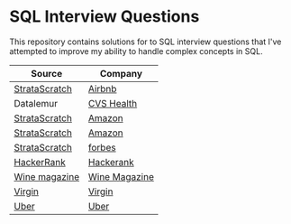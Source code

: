 # SQL Interview Questions

This repository contains solutions for to SQL interview questions that I've attempted to improve my ability to handle complex concepts in SQL.

| Source | Company | 
| -------- | -------- | 
| [StrataScratch](https://www.stratascratch.com/) | [Airbnb](https://github.com/Rejithadas/SQL-Interview-Question/blob/main/Airbnb.pdf) |
| Datalemur | [CVS Health](https://github.com/Rejithadas/StrataScratch-Forbes-SQL-Interview-Questions/files/10716426/CVS.Health.pdf)|
| [StrataScratch](https://www.stratascratch.com/) | [Amazon](https://github.com/Rejithadas/StrataScratch-Forbes-SQL-Interview-Questions/files/10716431/Amazon.2.pdf) |
| [StrataScratch](https://www.stratascratch.com/) | [Amazon](https://github.com/Rejithadas/StrataScratch-Forbes-SQL-Interview-Questions/files/10716433/Amazon.pdf) |
| [StrataScratch](https://www.stratascratch.com/) | [forbes](https://github.com/Rejithadas/StrataScratch-Forbes-SQL-Interview-Questions/files/10716444/forbes.pdf) |
| [HackerRank](https://www.hackerrank.com/) | [Hackerank](https://github.com/Rejithadas/StrataScratch-Forbes-SQL-Interview-Questions/files/10716447/Hackerank1.pdf)|
| [Wine magazine](https://platform.stratascratch.com/coding?code_type=3) | [Wine Magazine](https://github.com/Rejithadas/SQL-Interview-Question/blob/main/wine%20magazine.pdf)|
| [Virgin](https://platform.stratascratch.com/coding?code_type=3) | [Virgin](https://github.com/Rejithadas/SQL-Interview-Question/blob/main/virgin.pdf)|
| [Uber](https://platform.stratascratch.com/coding?code_type=3) | [Uber](https://github.com/Rejithadas/SQL-Interview-Question/blob/main/uber.pdf)|

